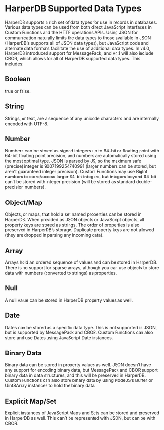 # HarperDB Supported Data Types

HarperDB supports a rich set of data types for use in records in databases. Various data types can be used from both direct JavaScript interfaces in Custom Functions and the HTTP operations APIs. Using JSON for communication naturally limits the data types to those available in JSON (HarperDB’s supports all of JSON data types), but JavaScript code and alternate data formats facilitate the use of additional data types. In v4.0, HarperDB introduced support for MessagePack, and v4.1 will also include CBOR, which allows for all of HarperDB supported data types. This includes:

## Boolean
true or false.

## String
Strings, or text, are a sequence of any unicode characters and are internally encoded with UTF-8.

## Number
Numbers can be stored as signed integers up to 64-bit or floating point with 64-bit floating point precision, and numbers are automatically stored using the most optimal type. JSON is parsed by JS, so the maximum safe (precise) integer is 9007199254740991 (larger numbers can be stored, but aren’t guaranteed integer precision). Custom Functions may use BigInt numbers to store/access larger 64-bit integers, but integers beyond 64-bit can’t be stored with integer precision (will be stored as standard double-precision numbers).

## Object/Map
Objects, or maps, that hold a set named properties can be stored in HarperDB. When provided as JSON objects or JavaScript objects, all property keys are stored as strings. The order of properties is also preserved in HarperDB’s storage. Duplicate property keys are not allowed (they are dropped in parsing any incoming data).

## Array
Arrays hold an ordered sequence of values and can be stored in HarperDB. There is no support for sparse arrays, although you can use objects to store data with numbers (converted to strings) as properties.

## Null
A null value can be stored in HarperDB property values as well.

## Date
Dates can be stored as a specific data type. This is not supported in JSON, but is supported by MessagePack and CBOR. Custom Functions can also store and use Dates using JavaScript Date instances.

## Binary Data
Binary data can be stored in property values as well. JSON doesn’t have any support for encoding binary data, but MessagePack and CBOR support binary data in data structures, and this will be preserved in HarperDB. Custom Functions can also store binary data by using NodeJS’s Buffer or Uint8Array instances to hold the binary data.

## Explicit Map/Set
Explicit instances of JavaScript Maps and Sets can be stored and preserved in HarperDB as well. This can’t be represented with JSON, but can be with CBOR.



